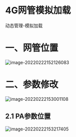 # 								4G网管模拟加载

动态管理-模拟加载

# 一、网管位置

![image-20220222152126083](D:\用户\文档\GitHub\file\网优\中兴网管操作\4G网管模拟加载.assets\image-20220222152126083.png)

# 二、参数修改

![image-20220222153001108](D:\用户\文档\GitHub\file\网优\中兴网管操作\4G网管模拟加载.assets\image-20220222153001108.png)

## 2.1 PA参数位置

![image-20220222153217405](D:\用户\文档\GitHub\file\网优\中兴网管操作\4G网管模拟加载.assets\image-20220222153217405.png)